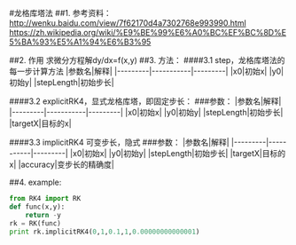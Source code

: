 #龙格库塔法
##1. 参考资料：
http://wenku.baidu.com/view/7f62170d4a7302768e993990.html
https://zh.wikipedia.org/wiki/%E9%BE%99%E6%A0%BC%EF%BC%8D%E5%BA%93%E5%A1%94%E6%B3%95

##2.  作用
求微分方程解dy/dx=f(x,y)
##3.  方法：
####3.1 step，龙格库塔法的每一步计算方法
|参数名|解释|
|---------|-----------|---------|
|x0|初始x|
|y0|初始y|
|stepLength|初始步长|

####3.2 explicitRK4，显式龙格库塔，即固定步长：
###参数：
|参数名|解释|
|---------|-----------|---------|
|x0|初始x|
|y0|初始y|
|stepLength|初始步长|
|targetX|目标的x|


####3.3 implicitRK4 可变步长，隐式
###参数：
|参数名|解释|
|---------|-----------|---------|
|x0|初始x|
|y0|初始y|
|stepLength|初始步长|
|targetX|目标的x|
|accuracy|变步长的精确度|

##4. example:
``` python
from RK4 import RK
def func(x,y):
	return -y
rk = RK(func)
print rk.implicitRK4(0,1,0.1,1,0.00000000000001)
```
